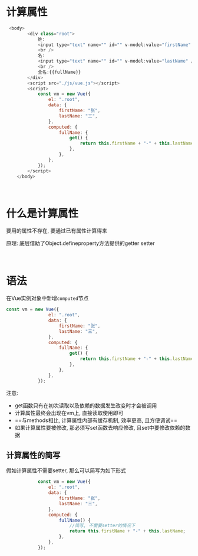 # 计算属性

```js
 <body>
        <div class="root">
            姓:
            <input type="text" name="" id="" v-model:value="firstName" />
            <br />
            名:
            <input type="text" name="" id="" v-model:value="lastName" />
            <br />
            全名:{{fullName}}
        </div>
        <script src="./js/vue.js"></script>
        <script>
            const vm = new Vue({
                el: ".root",
                data: {
                    firstName: "张",
                    lastName: "三",
                },
                computed: {
                    fullName: {
                        get() {
                            return this.firstName + "-" + this.lastName;
                        },
                    },
                },
            });
        </script>
    </body>
```

‍

# 什么是计算属性

要用的属性不存在, 要通过已有属性计算得来

原理: 底层借助了Object.defineproperty方法提供的getter setter

‍

# 语法

在Vue实例对象中新增`computed`节点

```js
const vm = new Vue({
                el: ".root",
                data: {
                    firstName: "张",
                    lastName: "三",
                },
                computed: {
                    fullName: {
                        get() {
                            return this.firstName + "-" + this.lastName;
                        },
                    },
                },
            });
```

注意: 

* get函数只有在初次读取以及依赖的数据发生改变时才会被调用
* 计算属性最终会出现在vm上, 直接读取使用即可
* ==与methods相比, 计算属性内部有缓存机制, 效率更高, 且方便调试==
* 如果计算属性要被修改, 那必须写set函数去响应修改, 且set中要修改依赖的数据

## 计算属性的简写

假如计算属性不需要setter, 那么可以简写为如下形式

```js
            const vm = new Vue({
                el: ".root",
                data: {
                    firstName: "张",
                    lastName: "三",
                },
                computed: {
                    fullName() {
                        //简写, 不需要setter的情况下
                        return this.firstName + "-" + this.lastName;
                    },
                },
            });
```
